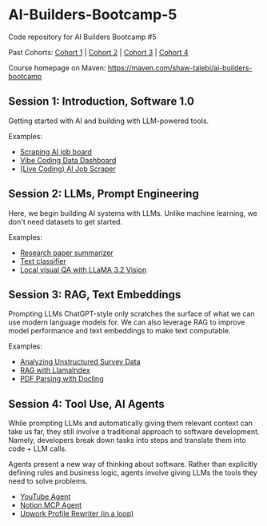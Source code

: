 # AI-Builders-Bootcamp-5
Code repository for AI Builders Bootcamp #5

Past Cohorts: [Cohort 1](https://github.com/ShawhinT/AI-Builders-Bootcamp-1) | [Cohort 2](https://github.com/ShawhinT/AI-Builders-Bootcamp-2) | [Cohort 3](https://github.com/ShawhinT/AI-Builders-Bootcamp-3) | [Cohort 4](https://github.com/ShawhinT/AI-Builders-Bootcamp-4)

Course homepage on Maven: https://maven.com/shaw-talebi/ai-builders-bootcamp

## Session 1: Introduction, Software 1.0
Getting started with AI and building with LLM-powered tools.

Examples:
- [Scraping AI job board](https://github.com/ShawhinT/AI-Builders-Bootcamp-5/blob/main/session-1/example_1-scrape_job_board.ipynb)
- [Vibe Coding Data Dashboard](https://github.com/ShawhinT/AI-Builders-Bootcamp-5/blob/main/session-1/example_2-job_dashboard_vibed.py)
- [(Live Coding) AI Job Scraper](https://github.com/ShawhinT/AI-Builders-Bootcamp-5/blob/main/session-1/live_example_1-job_board_scraper.ipynb)

## Session 2: LLMs, Prompt Engineering
Here, we begin building AI systems with LLMs. Unlike machine learning, we don't need datasets to get started.

Examples:
- [Research paper summarizer](https://github.com/ShawhinT/AI-Builders-Bootcamp-5/blob/main/session-2/example_1-paper_summarizer.ipynb)
- [Text classifier](https://github.com/ShawhinT/AI-Builders-Bootcamp-5/blob/main/session-2/example_2-text-classifier.ipynb)
- [Local visual QA with LLaMA 3.2 Vision](https://github.com/ShawhinT/AI-Builders-Bootcamp-5/blob/main/session-2/example_3-local_visual_QA.ipynb)

## Session 3: RAG, Text Embeddings
Prompting LLMs ChatGPT-style only scratches the surface of what we can use modern language models for. We can also leverage RAG to improve model performance and text embeddings to make text computable.

Examples:
- [Analyzing Unstructured Survey Data](https://github.com/ShawhinT/AI-Builders-Bootcamp-5/blob/main/session-3/example_1-unstructured_survey_analysis.ipynb)
- [RAG with LlamaIndex](https://github.com/ShawhinT/AI-Builders-Bootcamp-5/blob/main/session-3/example_2-rag_with_llamaindex.ipynb)
- [PDF Parsing with Docling](https://github.com/ShawhinT/AI-Builders-Bootcamp-5/blob/main/session-3/example_3-pdf_parsing_docling.ipynb)

## Session 4: Tool Use, AI Agents
While prompting LLMs and automatically giving them relevant context can take us far, they still involve a traditional approach to software development. Namely, developers break down tasks into steps and translate them into code + LLM calls. 

Agents present a new way of thinking about software. Rather than explicitly defining rules and business logic, agents involve giving LLMs the tools they need to solve problems.
- [YouTube Agent](https://github.com/ShawhinT/AI-Builders-Bootcamp-5/blob/main/session-4/example_1-youtube_agent.ipynb)
- [Notion MCP Agent](https://github.com/ShawhinT/AI-Builders-Bootcamp-5/blob/main/session-4/example_2-notion_mcp_agent.ipynb)
- [Upwork Profile Rewriter (in a loop)](https://github.com/ShawhinT/AI-Builders-Bootcamp-5/blob/main/session-4/example_3-profile_rewriter_loop.ipynb)
